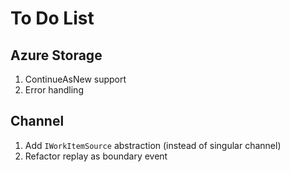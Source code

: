 # To Do List

## Azure Storage

1. ContinueAsNew support
2. Error handling

## Channel

1. Add `IWorkItemSource` abstraction (instead of singular channel)
2. Refactor replay as boundary event
